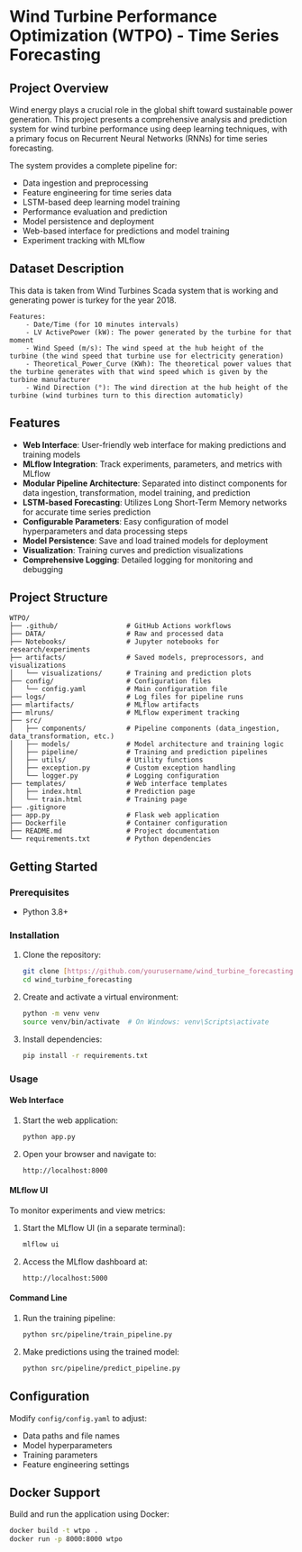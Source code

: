 # Wind Turbine Performance Optimization (WTPO) - Time Series Forecasting

## Project Overview
Wind energy plays a crucial role in the global shift toward sustainable power generation. This project presents a comprehensive analysis and prediction system for wind turbine performance using deep learning techniques, with a primary focus on Recurrent Neural Networks (RNNs) for time series forecasting.

The system provides a complete pipeline for:
- Data ingestion and preprocessing
- Feature engineering for time series data
- LSTM-based deep learning model training
- Performance evaluation and prediction
- Model persistence and deployment
- Web-based interface for predictions and model training
- Experiment tracking with MLflow

## Dataset Description
This data is taken from Wind Turbines Scada system that is working and generating power is turkey for the year 2018.

    Features:
        - Date/Time (for 10 minutes intervals)
        - LV ActivePower (kW): The power generated by the turbine for that moment
        - Wind Speed (m/s): The wind speed at the hub height of the turbine (the wind speed that turbine use for electricity generation)
        - Theoretical_Power_Curve (KWh): The theoretical power values that the turbine generates with that wind speed which is given by the turbine manufacturer
        - Wind Direction (°): The wind direction at the hub height of the turbine (wind turbines turn to this direction automaticly)

## Features
- **Web Interface**: User-friendly web interface for making predictions and training models
- **MLflow Integration**: Track experiments, parameters, and metrics with MLflow
- **Modular Pipeline Architecture**: Separated into distinct components for data ingestion, transformation, model training, and prediction
- **LSTM-based Forecasting**: Utilizes Long Short-Term Memory networks for accurate time series prediction
- **Configurable Parameters**: Easy configuration of model hyperparameters and data processing steps
- **Model Persistence**: Save and load trained models for deployment
- **Visualization**: Training curves and prediction visualizations
- **Comprehensive Logging**: Detailed logging for monitoring and debugging

## Project Structure
```
WTPO/
├── .github/                 # GitHub Actions workflows
├── DATA/                    # Raw and processed data
├── Notebooks/               # Jupyter notebooks for research/experiments
├── artifacts/               # Saved models, preprocessors, and visualizations
│   └── visualizations/      # Training and prediction plots
├── config/                  # Configuration files
│   └── config.yaml          # Main configuration file
├── logs/                    # Log files for pipeline runs
├── mlartifacts/             # MLflow artifacts
├── mlruns/                  # MLflow experiment tracking
├── src/
│   ├── components/          # Pipeline components (data_ingestion, data_transformation, etc.)
│   ├── models/              # Model architecture and training logic
│   ├── pipeline/            # Training and prediction pipelines
│   ├── utils/               # Utility functions
│   ├── exception.py         # Custom exception handling
│   └── logger.py            # Logging configuration
├── templates/               # Web interface templates
│   ├── index.html           # Prediction page
│   └── train.html           # Training page
├── .gitignore
├── app.py                   # Flask web application
├── Dockerfile               # Container configuration
├── README.md                # Project documentation
└── requirements.txt         # Python dependencies
```


## Getting Started

### Prerequisites
- Python 3.8+

### Installation
1. Clone the repository:
   ```bash
   git clone [https://github.com/yourusername/wind_turbine_forecasting.git](https://github.com/yourusername/wind_turbine_forecasting.git)
   cd wind_turbine_forecasting
   ```
2. Create and activate a virtual environment:
   ```bash
   python -m venv venv
   source venv/bin/activate  # On Windows: venv\Scripts\activate
   ```
3. Install dependencies:
   ```bash
   pip install -r requirements.txt
   ```

### Usage

#### Web Interface
1. Start the web application:
   ```bash
   python app.py
   ```
2. Open your browser and navigate to:
   ```
   http://localhost:8000
   ```

#### MLflow UI
To monitor experiments and view metrics:
1. Start the MLflow UI (in a separate terminal):
   ```bash
   mlflow ui
   ```
2. Access the MLflow dashboard at:
   ```
   http://localhost:5000
   ```

#### Command Line
1. Run the training pipeline:
   ```bash
   python src/pipeline/train_pipeline.py
   ```
2. Make predictions using the trained model:
   ```bash
   python src/pipeline/predict_pipeline.py
   ```

## Configuration
Modify `config/config.yaml` to adjust:
- Data paths and file names
- Model hyperparameters
- Training parameters
- Feature engineering settings

## Docker Support
Build and run the application using Docker:
```bash
docker build -t wtpo .
docker run -p 8000:8000 wtpo
```